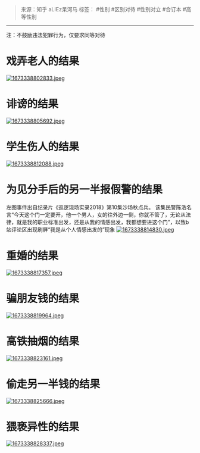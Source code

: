> 来源：知乎 aLIEz呆河马
> 标签： #性别 #区别对待 #性别对立 #合订本 #高等性别
***
注：不鼓励违法犯罪行为，仅要求同等对待
# 戏弄老人的结果
[![1673338802833.jpeg](https://raw.githubusercontent.com/bluntvoice/mypic/main/1673338802833.jpeg)](https://raw.githubusercontent.com/bluntvoice/mypic/main/1673338802833.jpeg)
# 诽谤的结果
[![1673338805692.jpeg](https://raw.githubusercontent.com/bluntvoice/mypic/main/1673338805692.jpeg)](https://raw.githubusercontent.com/bluntvoice/mypic/main/1673338805692.jpeg)
# 学生伤人的结果
[![1673338812088.jpeg](https://raw.githubusercontent.com/bluntvoice/mypic/main/1673338812088.jpeg)](https://raw.githubusercontent.com/bluntvoice/mypic/main/1673338812088.jpeg)
# 为见分手后的另一半报假警的结果
左图事件出自纪录片《巡逻现场实录2018》第10集沙场秋点兵。
该集民警陈浩名言“今天这个门一定要开，他一个男人，女的往外边一倒，你就不管了，无论从法律，就是我的职业标准出发，还是从我的情感出发，我都想要进这个门”，以致b站评论区出现刷屏“我是从个人情感出发的”现象
[![1673338814830.jpeg](https://raw.githubusercontent.com/bluntvoice/mypic/main/1673338814830.jpeg)](https://raw.githubusercontent.com/bluntvoice/mypic/main/1673338814830.jpeg)
# 重婚的结果
[![1673338817357.jpeg](https://raw.githubusercontent.com/bluntvoice/mypic/main/1673338817357.jpeg)](https://raw.githubusercontent.com/bluntvoice/mypic/main/1673338817357.jpeg)
# 骗朋友钱的结果
[![1673338819964.jpeg](https://raw.githubusercontent.com/bluntvoice/mypic/main/1673338819964.jpeg)](https://raw.githubusercontent.com/bluntvoice/mypic/main/1673338819964.jpeg)
# 高铁抽烟的结果
[![1673338823161.jpeg](https://raw.githubusercontent.com/bluntvoice/mypic/main/1673338823161.jpeg)](https://raw.githubusercontent.com/bluntvoice/mypic/main/1673338823161.jpeg)
# 偷走另一半钱的结果
[![1673338825666.jpeg](https://raw.githubusercontent.com/bluntvoice/mypic/main/1673338825666.jpeg)](https://raw.githubusercontent.com/bluntvoice/mypic/main/1673338825666.jpeg)
# 猥亵异性的结果
[![1673338828337.jpeg](https://raw.githubusercontent.com/bluntvoice/mypic/main/1673338828337.jpeg)](https://raw.githubusercontent.com/bluntvoice/mypic/main/1673338828337.jpeg)